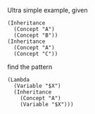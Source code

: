 Ultra simple example, given
```
(Inheritance
  (Concept "A")
  (Concept "B"))
(Inheritance
  (Concept "A")
  (Concept "C"))
```
find the pattern
```
(Lambda
  (Variable "$X")
  (Inheritance
    (Concept "A")
    (Variable "$X")))
```
